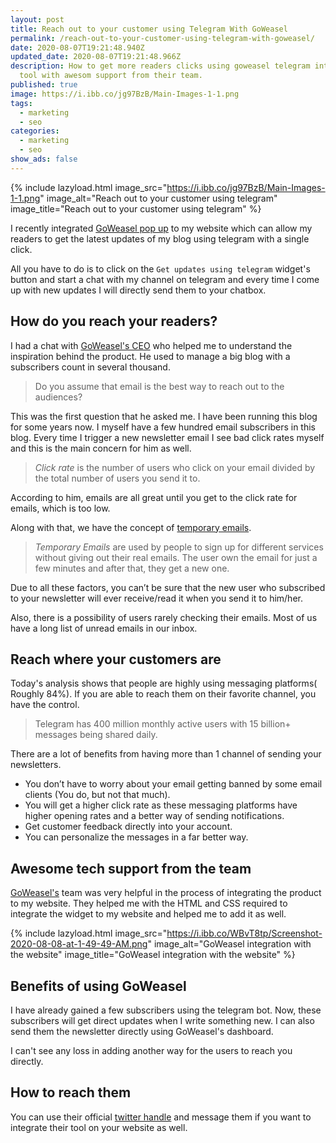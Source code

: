 ```yaml
---
layout: post
title: Reach out to your customer using Telegram With GoWeasel
permalink: /reach-out-to-your-customer-using-telegram-with-goweasel/
date: 2020-08-07T19:21:48.940Z
updated_date: 2020-08-07T19:21:48.966Z
description: How to get more readers clicks using goweasel telegram integration
  tool with awesom support from their team.
published: true
image: https://i.ibb.co/jg97BzB/Main-Images-1-1.png
tags:
  - marketing
  - seo
categories:
  - marketing
  - seo
show_ads: false
---
```

{% include lazyload.html image_src="https://i.ibb.co/jg97BzB/Main-Images-1-1.png" image_alt="Reach out to your customer using telegram" image_title="Reach out to your customer using telegram" %}

I recently integrated [GoWeasel pop up](https://notifier.taskforge.co/) to my website which can allow my readers to get the latest updates of my blog using telegram with a single click.

All you have to do is to click on the `Get updates using telegram` widget's button and start a chat with my channel on telegram and every time I come up with new updates I will directly send them to your chatbox.

## How do you reach your readers?

I had a chat with [GoWeasel's CEO](https://notifier.taskforge.co/) who helped me to understand the inspiration behind the product. He used to manage a big blog with a subscribers count in several thousand.

> Do you assume that email is the best way to reach out to the audiences?

This was the first question that he asked me. I have been running this blog for some years now. I myself have a few hundred email subscribers in this blog. Every time I trigger a new newsletter email I see bad click rates myself and this is the main concern for him as well.

> *Click rate* is the number of users who click on your email divided by the total number of users you send it to.

According to him, emails are all great until you get to the click rate for emails, which is too low.

Along with that, we have the concept of [temporary emails](https://temp-mail.org/en/).

> *Temporary Emails* are used by people to sign up for different services without giving out their real emails. The user own the email for just a few minutes and after that, they get a new one.

Due to all these factors, you can’t be sure that the new user who subscribed to your newsletter will ever receive/read it when you send it to him/her.

Also, there is a possibility of users rarely checking their emails. Most of us have a long list of unread emails in our inbox.

## Reach where your customers are

Today's analysis shows that people are highly using messaging platforms( Roughly 84%). If you are able to reach them on their favorite channel, you have the control.

> Telegram has 400 million monthly active users with 15 billion+ messages being shared daily.

There are a lot of benefits from having more than 1 channel of sending your newsletters.

* You don’t have to worry about your email getting banned by some email clients (You do, but not that much).
* You will get a higher click rate as these messaging platforms have higher opening rates and a better way of sending notifications.
* Get customer feedback directly into your account.
* You can personalize the messages in a far better way.

## Awesome tech support from the team

[GoWeasel's](https://notifier.taskforge.co/) team was very helpful in the process of integrating the product to my website. They helped me with the HTML and CSS required to integrate the widget to my website and helped me to add it as well.

{% include lazyload.html image_src="https://i.ibb.co/WBvT8tp/Screenshot-2020-08-08-at-1-49-49-AM.png" image_alt="GoWeasel integration with the website" image_title="GoWeasel integration with the website" %}

## Benefits of using GoWeasel

I have already gained a few subscribers using the telegram bot. Now, these subscribers will get direct updates when I write something new. I can also send them the newsletter directly using GoWeasel's dashboard.

I can't see any loss in adding another way for the users to reach you directly.

## How to reach them

You can use their official [twitter handle](https://twitter.com/go_weasel) and message them if you want to integrate their tool on your website as well.
